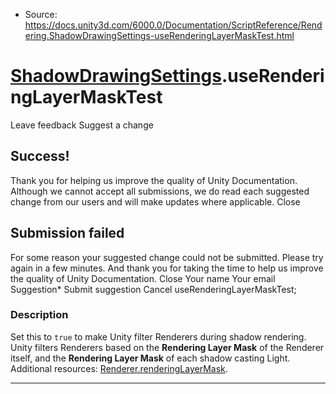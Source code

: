 * Source: https://docs.unity3d.com/6000.0/Documentation/ScriptReference/Rendering.ShadowDrawingSettings-useRenderingLayerMaskTest.html

#  [ShadowDrawingSettings](https://docs.unity3d.com/6000.0/Documentation/ScriptReference/Rendering.ShadowDrawingSettings.html).useRenderingLayerMaskTest
Leave feedback
Suggest a change
## Success!
Thank you for helping us improve the quality of Unity Documentation. Although we cannot accept all submissions, we do read each suggested change from our users and will make updates where applicable.
Close
## Submission failed
For some reason your suggested change could not be submitted. Please <a>try again</a> in a few minutes. And thank you for taking the time to help us improve the quality of Unity Documentation.
Close
Your name Your email Suggestion* Submit suggestion
Cancel
useRenderingLayerMaskTest; 
### Description
Set this to `true` to make Unity filter Renderers during shadow rendering. Unity filters Renderers based on the **Rendering Layer Mask** of the Renderer itself, and the **Rendering Layer Mask** of each shadow casting Light.
Additional resources: [Renderer.renderingLayerMask](https://docs.unity3d.com/6000.0/Documentation/ScriptReference/Renderer-renderingLayerMask.html).
* * *
